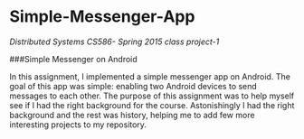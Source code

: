 # Simple-Messenger-App
*Distributed Systems CS586- Spring 2015 class project-1*

###Simple Messenger on Android

In this assignment, I implemented a simple messenger app on Android. The goal of this app was simple: enabling two Android devices to send messages to each other. The purpose of this assignment was to help myself see if I had the right background for the course. Astonishingly I had the right background and the rest was history, helping me to add few more interesting projects to my repository.

